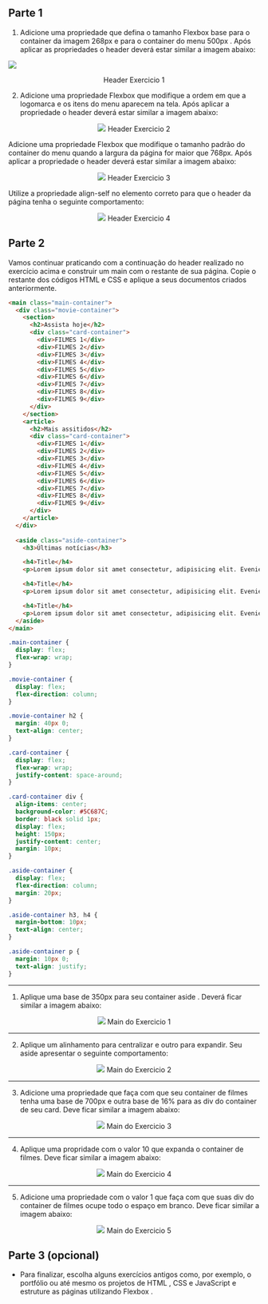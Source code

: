 ## Parte 1

1) Adicione uma propriedade que defina o tamanho Flexbox base para o container da imagem 268px e para o container do menu 500px . Após aplicar as propriedades o header deverá estar similar a imagem abaixo:
<img src="https://course.betrybe.com//fundamentals/css-flexbox/css-flexbox-part-2/images/exercicio-1.jpeg">
<p style="text-align: center;">Header Exercicio 1</p>


2) Adicione uma propriedade Flexbox que modifique a ordem em que a logomarca e os itens do menu aparecem na tela. Após aplicar a propriedade o header deverá estar similar a imagem abaixo:
<p align="center"><img src="https://course.betrybe.com//fundamentals/css-flexbox/css-flexbox-part-2/images/exercicio-2.jpeg">
Header Exercicio 2</p>


Adicione uma propriedade Flexbox que modifique o tamanho padrão do container do menu quando a largura da página for maior que 768px. Após aplicar a propriedade o header deverá estar similar a imagem abaixo:
<p align="center"><img src="https://course.betrybe.com//fundamentals/css-flexbox/css-flexbox-part-2/images/exercicio-3.jpeg">
Header Exercicio 3</p>


Utilize a propriedade align-self no elemento correto para que o header da página tenha o seguinte comportamento:
<p align="center"><img src="https://course.betrybe.com//fundamentals/css-flexbox/css-flexbox-part-2/images/exercicio-4.jpeg">
Header Exercicio 4</p>




## Parte 2

Vamos continuar praticando com a continuação do header realizado no exercício acima e construir um main com o restante de sua página. Copie o restante dos códigos HTML e CSS e aplique a seus documentos criados anteriormente.

```html
<main class="main-container">
  <div class="movie-container">
    <section>
      <h2>Assista hoje</h2>
      <div class="card-container">
        <div>FILMES 1</div>
        <div>FILMES 2</div>
        <div>FILMES 3</div>
        <div>FILMES 4</div>
        <div>FILMES 5</div>
        <div>FILMES 6</div>
        <div>FILMES 7</div>
        <div>FILMES 8</div>
        <div>FILMES 9</div>
      </div>
    </section>
    <article>
      <h2>Mais assitidos</h2>
      <div class="card-container">
        <div>FILMES 1</div>
        <div>FILMES 2</div>
        <div>FILMES 3</div>
        <div>FILMES 4</div>
        <div>FILMES 5</div>
        <div>FILMES 6</div>
        <div>FILMES 7</div>
        <div>FILMES 8</div>
        <div>FILMES 9</div>
      </div>
    </article>
  </div>
      
  <aside class="aside-container">
    <h3>Últimas notícias</h3>

    <h4>Title</h4>
    <p>Lorem ipsum dolor sit amet consectetur, adipisicing elit. Eveniet officia in provident esse excepturi ipsam!</p>

    <h4>Title</h4>
    <p>Lorem ipsum dolor sit amet consectetur, adipisicing elit. Eveniet officia in provident esse excepturi ipsam!</p>

    <h4>Title</h4>
    <p>Lorem ipsum dolor sit amet consectetur, adipisicing elit. Eveniet officia in provident esse excepturi ipsam!</p>
  </aside>
</main>
```



```css
.main-container {
  display: flex;
  flex-wrap: wrap;
}

.movie-container {
  display: flex;
  flex-direction: column;
}

.movie-container h2 {
  margin: 40px 0;
  text-align: center;
}

.card-container {
  display: flex;
  flex-wrap: wrap;
  justify-content: space-around;
}

.card-container div {
  align-items: center;
  background-color: #5C687C;
  border: black solid 1px;
  display: flex;
  height: 150px;
  justify-content: center;
  margin: 10px;
}

.aside-container {
  display: flex;
  flex-direction: column;
  margin: 20px;
}

.aside-container h3, h4 {
  margin-bottom: 10px;
  text-align: center;
}

.aside-container p {
  margin: 10px 0;
  text-align: justify;
}
```

<hr>

1) Aplique uma base de 350px para seu container aside . Deverá ficar similar a imagem abaixo:
<p align="center"><img src="https://course.betrybe.com//fundamentals/css-flexbox/css-flexbox-part-2/images/exercicio-part2-1.png">
Main do Exercicio 1</p>

<hr>

2) Aplique um alinhamento para centralizar e outro para expandir. Seu aside apresentar o seguinte comportamento:
<p align="center"><img src="https://course.betrybe.com//fundamentals/css-flexbox/css-flexbox-part-2/images/exercicio-part2-2.png">
Main do Exercicio 2</p>

<hr>

3) Adicione uma propriedade que faça com que seu container de filmes tenha uma base de 700px e outra base de 16% para as div do container de seu card. Deve ficar similar a imagem abaixo:
<p align="center"><img src="https://course.betrybe.com//fundamentals/css-flexbox/css-flexbox-part-2/images/exercicio-part2-3.png">
Main do Exercicio 3</p>

<hr>

4) Aplique uma propridade com o valor 10 que expanda o container de filmes. Deve ficar similar a imagem abaixo:
<p align="center"><img src="https://course.betrybe.com//fundamentals/css-flexbox/css-flexbox-part-2/images/exercicio-part2-4.png">
Main do Exercicio 4</p>

<hr>

5) Adicione uma propriedade com o valor 1 que faça com que suas div do container de filmes ocupe todo o espaço em branco. Deve ficar similar a imagem abaixo:
<p align="center"><img src="https://course.betrybe.com//fundamentals/css-flexbox/css-flexbox-part-2/images/exercicio-part2-5.png">
Main do Exercicio 5</p>



## Parte 3 (opcional)

- Para finalizar, escolha alguns exercícios antigos como, por exemplo, o portfólio ou até mesmo os projetos de HTML , CSS e JavaScript e estruture as páginas utilizando Flexbox .

